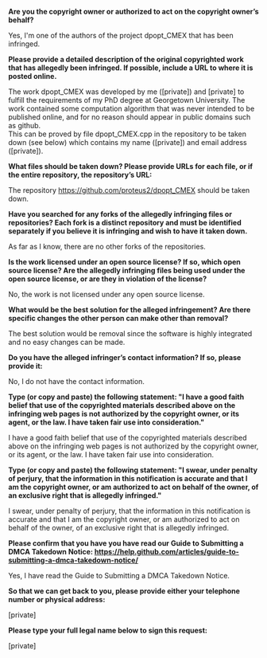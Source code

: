 **Are you the copyright owner or authorized to act on the copyright owner’s behalf?**

Yes, I'm one of the authors of the project dpopt_CMEX that has been infringed.

**Please provide a detailed description of the original copyrighted work that has allegedly been infringed. If possible, include a URL to where it is posted online.**

The work dpopt_CMEX was developed by me ([private]) and [private] to fulfill the requirements of my PhD degree at Georgetown University. The work contained some computation algorithm that was never intended to be published online, and for no reason should appear in public domains such as github.    
This can be proved by file dpopt_CMEX.cpp in the repository to be taken down (see below) which contains my name ([private]) and email address ([private]).

**What files should be taken down? Please provide URLs for each file, or if the entire repository, the repository’s URL:**

The repository https://github.com/proteus2/dpopt_CMEX should be taken down.

**Have you searched for any forks of the allegedly infringing files or repositories? Each fork is a distinct repository and must be identified separately if you believe it is infringing and wish to have it taken down.**

As far as I know, there are no other forks of the repositories.

**Is the work licensed under an open source license? If so, which open source license? Are the allegedly infringing files being used under the open source license, or are they in violation of the license?**

No, the work is not licensed under any open source license.

**What would be the best solution for the alleged infringement? Are there specific changes the other person can make other than removal?**

The best solution would be removal since the software is highly integrated and no easy changes can be made.

**Do you have the alleged infringer’s contact information? If so, please provide it:**

No, I do not have the contact information.

**Type (or copy and paste) the following statement: "I have a good faith belief that use of the copyrighted materials described above on the infringing web pages is not authorized by the copyright owner, or its agent, or the law. I have taken fair use into consideration."**

I have a good faith belief that use of the copyrighted materials described above on the infringing web pages is not authorized by the copyright owner, or its agent, or the law. I have taken fair use into consideration.

**Type (or copy and paste) the following statement: "I swear, under penalty of perjury, that the information in this notification is accurate and that I am the copyright owner, or am authorized to act on behalf of the owner, of an exclusive right that is allegedly infringed."**

I swear, under penalty of perjury, that the information in this notification is accurate and that I am the copyright owner, or am authorized to act on behalf of the owner, of an exclusive right that is allegedly infringed.

**Please confirm that you have you have read our Guide to Submitting a DMCA Takedown Notice: https://help.github.com/articles/guide-to-submitting-a-dmca-takedown-notice/**

Yes, I have read the Guide to Submitting a DMCA Takedown Notice.

**So that we can get back to you, please provide either your telephone number or physical address:**

[private]

**Please type your full legal name below to sign this request:**

[private]
